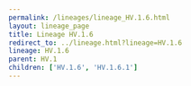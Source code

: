 ```yaml
---
permalink: /lineages/lineage_HV.1.6.html
layout: lineage_page
title: Lineage HV.1.6
redirect_to: ../lineage.html?lineage=HV.1.6
lineage: HV.1.6
parent: HV.1
children: ['HV.1.6', 'HV.1.6.1']
---
```

